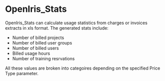 # OpenIris_Stats

OpenIris_Stats can calculate usage statistics from charges or invoices extracts in xls format.
The generated stats include:
- Number of billed projects
- Number of billed user groups
- Number of billed users
- Billed usage hours
- Number of training resrvations

All these values are broken into categoires depending on the specified Price Type parameter.
